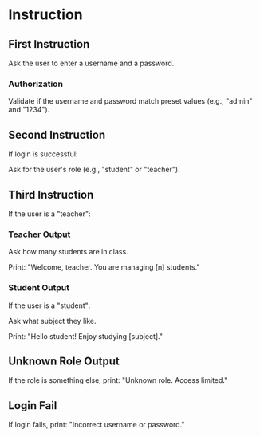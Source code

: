 # Instruction

## First Instruction
Ask the user to enter a username and a password.

### Authorization
Validate if the username and password match preset values (e.g., "admin" and "1234").

## Second Instruction
If login is successful:

Ask for the user's role (e.g., "student" or "teacher").

## Third Instruction
If the user is a "teacher":
### Teacher Output
Ask how many students are in class.

Print: "Welcome, teacher. You are managing [n] students."

### Student Output
If the user is a "student":

Ask what subject they like.

Print: "Hello student! Enjoy studying [subject]."

## Unknown Role Output
If the role is something else, print: "Unknown role. Access limited."
## Login Fail
If login fails, print: "Incorrect username or password."
